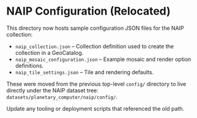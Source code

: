 # NAIP Configuration (Relocated)

This directory now hosts sample configuration JSON files for the NAIP collection:

- `naip_collection.json` – Collection definition used to create the collection in a GeoCatalog.
- `naip_mosaic_configuration.json` – Example mosaic and render option definitions.
- `naip_tile_settings.json` – Tile and rendering defaults.

These were moved from the previous top-level `config/` directory to live directly under the NAIP dataset tree:
`datasets/planetary_computer/naip/config/`.

Update any tooling or deployment scripts that referenced the old path.
